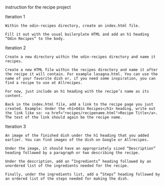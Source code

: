 instruction for the recipe project 

Iteration 1 

    Within the odin-recipes directory, create an index.html file.
    
    Fill it out with the usual boilerplate HTML and add an h1 heading “Odin Recipes” to the body.


Iteration 2

    Create a new directory within the odin-recipes directory and name it recipes.
    
    Create a new HTML file within the recipes directory and name it after the recipe it will contain. For example lasagna.html. You can use the name of your favorite dish or, if you need some inspiration, you can find a recipe to use at Allrecipes.

    For now, just include an h1 heading with the recipe’s name as its content.

    Back in the index.html file, add a link to the recipe page you just created. Example: Under the <h1>Odin Recipes</h1> heading, write out the link like so: <a href="recipes/recipename.html">Recipe Title</a>. The text of the link should again be the recipe name.

Iteration 3 

    An image of the finished dish under the h1 heading that you added earlier. You can find images of the dish on Google or Allrecipes.

    Under the image, it should have an appropriately sized “Description” heading followed by a paragraph or two describing the recipe.

    Under the description, add an “Ingredients” heading followed by an unordered list of the ingredients needed for the recipe.

    Finally, under the ingredients list, add a “Steps” heading followed by an ordered list of the steps needed for making the dish.





